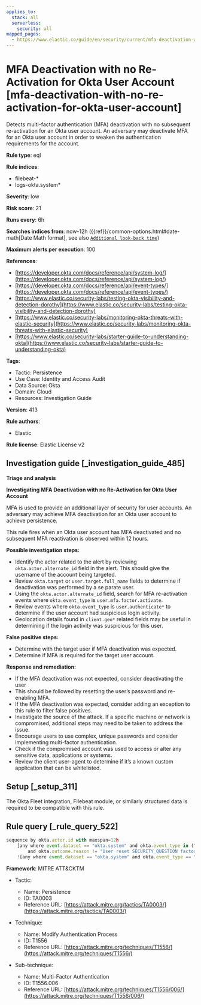 ```yaml
---
applies_to:
  stack: all
  serverless:
    security: all
mapped_pages:
  - https://www.elastic.co/guide/en/security/current/mfa-deactivation-with-no-re-activation-for-okta-user-account.html
---
```


# MFA Deactivation with no Re-Activation for Okta User Account [mfa-deactivation-with-no-re-activation-for-okta-user-account]

Detects multi-factor authentication (MFA) deactivation with no subsequent re-activation for an Okta user account. An adversary may deactivate MFA for an Okta user account in order to weaken the authentication requirements for the account.

**Rule type**: eql

**Rule indices**:

* filebeat-*
* logs-okta.system*

**Severity**: low

**Risk score**: 21

**Runs every**: 6h

**Searches indices from**: now-12h ({{ref}}/common-options.html#date-math[Date Math format], see also [`Additional look-back time`](docs-content://solutions/security/detect-and-alert/create-detection-rule.md#rule-schedule))

**Maximum alerts per execution**: 100

**References**:

* [https://developer.okta.com/docs/reference/api/system-log/](https://developer.okta.com/docs/reference/api/system-log/)
* [https://developer.okta.com/docs/reference/api/event-types/](https://developer.okta.com/docs/reference/api/event-types/)
* [https://www.elastic.co/security-labs/testing-okta-visibility-and-detection-dorothy](https://www.elastic.co/security-labs/testing-okta-visibility-and-detection-dorothy)
* [https://www.elastic.co/security-labs/monitoring-okta-threats-with-elastic-security](https://www.elastic.co/security-labs/monitoring-okta-threats-with-elastic-security)
* [https://www.elastic.co/security-labs/starter-guide-to-understanding-okta](https://www.elastic.co/security-labs/starter-guide-to-understanding-okta)

**Tags**:

* Tactic: Persistence
* Use Case: Identity and Access Audit
* Data Source: Okta
* Domain: Cloud
* Resources: Investigation Guide

**Version**: 413

**Rule authors**:

* Elastic

**Rule license**: Elastic License v2

## Investigation guide [_investigation_guide_485]

**Triage and analysis**

**Investigating MFA Deactivation with no Re-Activation for Okta User Account**

MFA is used to provide an additional layer of security for user accounts. An adversary may achieve MFA deactivation for an Okta user account to achieve persistence.

This rule fires when an Okta user account has MFA deactivated and no subsequent MFA reactivation is observed within 12 hours.

**Possible investigation steps:**

* Identify the actor related to the alert by reviewing `okta.actor.alternate_id` field in the alert. This should give the username of the account being targeted.
* Review `okta.target` or `user.target.full_name` fields to determine if deactivation was performed by a se parate user.
* Using the `okta.actor.alternate_id` field, search  for MFA re-activation events where `okta.event_type` is `user.mfa.factor.activate`.
* Review events where `okta.event_type` is `user.authenticate*` to determine if the user account had suspicious login activity.
* Geolocation details found in `client.geo*` related fields may be useful in determining if the login activity was suspicious for this user.

**False positive steps:**

* Determine with the target user if MFA deactivation was expected.
* Determine if MFA is required for the target user account.

**Response and remediation:**

* If the MFA deactivation was not expected, consider deactivating the user
* This should be followed by resetting the user’s password and re-enabling MFA.
* If the MFA deactivation was expected, consider adding an exception to this rule to filter false positives.
* Investigate the source of the attack. If a specific machine or network is compromised, additional steps may need to be taken to address the issue.
* Encourage users to use complex, unique passwords and consider implementing multi-factor authentication.
* Check if the compromised account was used to access or alter any sensitive data, applications or systems.
* Review the client user-agent to determine if it’s a known custom application that can be whitelisted.


## Setup [_setup_311]

The Okta Fleet integration, Filebeat module, or similarly structured data is required to be compatible with this rule.


## Rule query [_rule_query_522]

```js
sequence by okta.actor.id with maxspan=12h
    [any where event.dataset == "okta.system" and okta.event_type in ("user.mfa.factor.deactivate", "user.mfa.factor.reset_all")
        and okta.outcome.reason != "User reset SECURITY_QUESTION factor" and okta.outcome.result == "SUCCESS"]
    ![any where event.dataset == "okta.system" and okta.event_type == "user.mfa.factor.activate"]
```

**Framework**: MITRE ATT&CKTM

* Tactic:

    * Name: Persistence
    * ID: TA0003
    * Reference URL: [https://attack.mitre.org/tactics/TA0003/](https://attack.mitre.org/tactics/TA0003/)

* Technique:

    * Name: Modify Authentication Process
    * ID: T1556
    * Reference URL: [https://attack.mitre.org/techniques/T1556/](https://attack.mitre.org/techniques/T1556/)

* Sub-technique:

    * Name: Multi-Factor Authentication
    * ID: T1556.006
    * Reference URL: [https://attack.mitre.org/techniques/T1556/006/](https://attack.mitre.org/techniques/T1556/006/)



